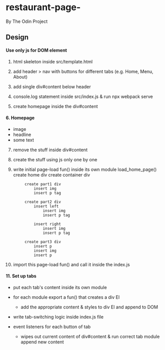 # restaurant-page-
By The Odin Project


## Design

#### Use only js for DOM element

1. html skeleton inside src/template.html
2. add header > nav with buttons for different tabs (e.g. Home, Menu, About)
3. add single div#content below header

4. console.log statement inside src/index.js & run npx webpack serve

5. create homepage inside the div#content

#### 6. Homepage
- image
- headline
- some text

7. remove the stuff inside div#content
8. create the stuff using js only one by one
9. write initial page-load fun() inside its own module
    load_home_page()
        create home div
        create container div

            create part1 div
                insert img
                insert p tag

            create part2 div
                insert left
                    insert img
                    insert p tag

                insert right
                    insert img
                    insert p tag

            create part3 div
                insert p
                insert img
                insert p
        



10. import this page-load fun() and call it inside the index.js


#### 11. Set up tabs
- put each tab's content inside its own module
- for each module export a fun() that creates a div El 
    - add the appropriate content & styles to div El and append to DOM

- write tab-switching logic inside index.js file
- event listeners for each button of tab
    - wipes out current content of div#content & run correct tab module append new content